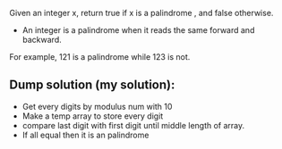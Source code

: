 Given an integer x, return true if x is a palindrome , and false otherwise.

* An integer is a palindrome when it reads the same forward and backward.

For example, 121 is a palindrome while 123 is not.

## Dump solution (my solution):
* Get every digits by modulus num with 10
* Make a temp array to store every digit
* compare last digit with first digit until middle length of array.
* If all equal then it is an palindrome